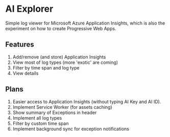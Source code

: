 # AI Explorer

Simple log viewer for Microsoft Azure Application Insights, which is also the experiment on how to create Progressive Web Apps.

## Features
1. Add/remove (and store) Application Insights
2. View most of log types (more 'exotic' are coming)
3. Filter by time span and log type
4. View details

## Plans
1. Easier access to Application Insights (without typing AI Key and AI ID).
2. Implement Service Worker (for assets caching)
3. Show summary of Exceptions in header
4. Implement all log types
5. Filter by custom time span
6. Implement background sync for exception notifications